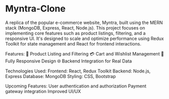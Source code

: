 # Myntra-Clone
A replica of the popular e-commerce website, Myntra, built using the MERN stack (MongoDB, Express, React, Node.js). This project focuses on implementing core features such as product listings, filtering, and a responsive UI. It's designed to scale and optimize performance using Redux Toolkit for state management and React for frontend interactions.

Features:
🛒 Product Listing and Filtering
💳 Cart and Wishlist Management
📱 Fully Responsive Design
🌐 Backend Integration for Real Data

Technologies Used:
Frontend: React, Redux Toolkit
Backend: Node.js, Express
Database: MongoDB
Styling: CSS, Bootstrap

Upcoming Features:
User authentication and authorization
Payment gateway integration
Improved UI/UX
